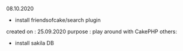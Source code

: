 08.10.2020
- install friendsofcake/search plugin

created on : 25.09.2020
purpose : play around with CakePHP
others:
 - install sakila DB
 
